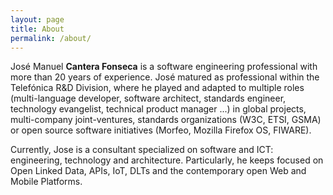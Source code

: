 ```yaml
---
layout: page
title: About
permalink: /about/
---
```


José Manuel **Cantera Fonseca** is a software engineering professional with more than 20 years of experience. José matured as professional within the Telefónica R&D Division, where he played and adapted to multiple roles (multi-language developer, software architect, standards engineer, technology evangelist, technical product manager ...) in global projects, multi-company joint-ventures, standards organizations (W3C, ETSI, GSMA) or open source software initiatives (Morfeo, Mozilla Firefox OS, FIWARE). 

Currently, Jose is a consultant specialized on software and ICT: engineering, technology and architecture. Particularly, he keeps focused on Open Linked Data, APIs, IoT, DLTs and the contemporary open Web and Mobile Platforms.
